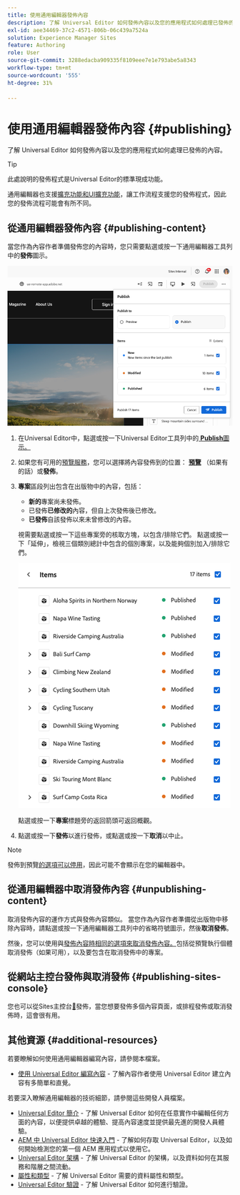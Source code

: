 ```yaml
---
title: 使用通用編輯器發佈內容
description: 了解 Universal Editor 如何發佈內容以及您的應用程式如何處理已發佈的內容。
exl-id: aee34469-37c2-4571-806b-06c439a7524a
solution: Experience Manager Sites
feature: Authoring
role: User
source-git-commit: 3288edacba909335f8109eee7e1e793abe5a8343
workflow-type: tm+mt
source-wordcount: '555'
ht-degree: 31%

---
```



# 使用通用編輯器發佈內容 {#publishing}

了解 Universal Editor 如何發佈內容以及您的應用程式如何處理已發佈的內容。

>[!TIP]
>
>此處說明的發佈程式是Universal Editor的標準現成功能。
>
>通用編輯器也支援[擴充功能和UI擴充功能](/help/implementing/universal-editor/extending.md)，讓工作流程支援您的發佈程式，因此您的發佈流程可能會有所不同。

## 從通用編輯器發佈內容 {#publishing-content}

當您作為內容作者準備發佈您的內容時，您只需要點選或按一下通用編輯器工具列中的&#x200B;**發佈**&#x200B;圖示。

![正在發佈頁面](assets/publish-menu.png)

1. 在Universal Editor中，點選或按一下Universal Editor工具列中的[ **Publish**&#x200B;圖示。](/help/sites-cloud/authoring/universal-editor/navigation.md#publish)
1. 如果您有可用的[預覽服務](/help/sites-cloud/authoring/sites-console/previewing-content.md)，您可以選擇將內容發佈到的位置： **[預覽](/help/sites-cloud/authoring/sites-console/previewing-content.md)** （如果有的話）或&#x200B;**發佈**。
1. **專案**&#x200B;區段列出包含在出版物中的內容，包括：
   * **新的**&#x200B;專案尚未發佈。
   * 已發佈&#x200B;**已修改的**&#x200B;內容，但自上次發佈後已修改。
   * **已發佈**&#x200B;自該發佈以來未曾修改的內容。

   視需要點選或按一下這些專案旁的核取方塊，以包含/排除它們。 點選或按一下「延伸&#x200B;**&#x200B;**」，檢視三個類別總計中包含的個別專案，以及能夠個別加入/排除它們。

   ![發佈專案](assets/publish-items.png)

   點選或按一下&#x200B;**專案**&#x200B;標題旁的返回箭頭可返回概觀。

1. 點選或按一下&#x200B;**發佈**&#x200B;以進行發佈，或點選或按一下&#x200B;**取消**&#x200B;以中止。

>[!NOTE]
>
>發佈到預覽[的選項可以停用](/help/implementing/universal-editor/customizing.md#publish-preview)，因此可能不會顯示在您的編輯器中。

## 從通用編輯器中取消發佈內容 {#unpublishing-content}

取消發佈內容的運作方式與發佈內容類似。 當您作為內容作者準備從出版物中移除內容時，請點選或按一下通用編輯器工具列中的省略符號圖示，然後&#x200B;**取消發佈**。

然後，您可以使用與[發佈內容時相同的選項來取消發佈內容。](#publishing-content)包括從預覽執行個體取消發佈（如果可用），以及要包含在取消發佈中的專案。

## 從網站主控台發佈與取消發佈 {#publishing-sites-console}

您也可以從Sites主控台[&#128279;](/help/sites-cloud/authoring/sites-console/publishing-pages.md)發佈，當您想要發佈多個內容頁面，或排程發佈或取消發佈時，這會很有用。

## 其他資源 {#additional-resources}

若要瞭解如何使用通用編輯器編寫內容，請參閱本檔案。

* [使用 Universal Editor 編寫內容](authoring.md) - 了解內容作者使用 Universal Editor 建立內容有多簡單和直覺。

若要深入瞭解通用編輯器的技術細節，請參閱這些開發人員檔案。

* [Universal Editor 簡介](/help/implementing/universal-editor/introduction.md) - 了解 Universal Editor 如何在任意實作中編輯任何方面的內容，以便提供卓越的體驗、提高內容速度並提供最先進的開發人員體驗。
* [AEM 中 Universal Editor 快速入門](/help/implementing/universal-editor/getting-started.md) - 了解如何存取 Universal Editor，以及如何開始檢測您的第一個 AEM 應用程式以使用它。
* [Universal Editor 架構](/help/implementing/universal-editor/architecture.md) - 了解 Universal Editor 的架構，以及資料如何在其服務和階層之間流動。
* [屬性和類型](/help/implementing/universal-editor/attributes-types.md) - 了解 Universal Editor 需要的資料屬性和類型。
* [Universal Editor 驗證](/help/implementing/universal-editor/authentication.md) - 了解 Universal Editor 如何進行驗證。
